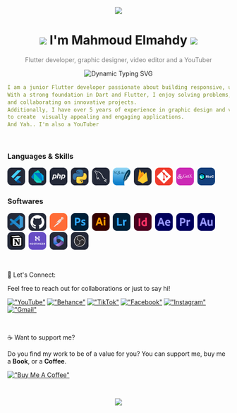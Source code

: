  <!-- ====================================================== This the top header ====================================================== -->
<p align="center">
  <img src="https://capsule-render.vercel.app/api?type=waving&color=gradient&text=Hey+There!&height=100&section=header&animation=fadeIn&fontAlignY=40&fontSize=45"/>
</p>


 <!-- ========================================================= for the name ========================================================= -->
<h1 align="center"> 
  <img src="https://media.giphy.com/media/hvRJCLFzcasrR4ia7z/giphy.gif" width="30px"> 
  I'm Mahmoud Elmahdy
  <img src="https://media.giphy.com/media/hvRJCLFzcasrR4ia7z/giphy.gif" width="30px"> 
</h1>


<!-- ========================================================= for the title ========================================================= -->
<p align="center" style="color:gray;">
  Flutter developer, graphic designer, video editor and a YouTuber
</p>


<!-- ==================================================== for the animation title ==================================================== -->
<p align="center">
  <img src="https://readme-typing-svg.herokuapp.com?font=Fira+Code&pause=1000&color=00BFBF&center=true&vCenter=true&width=435&lines=Flutter+Developer;Graphic+Designer;Video+Editor;YouTuber;Creative+Problem+Solver" alt="Dynamic Typing SVG" />
</p>


<!-- ========================================================== for the bio ========================================================== -->
```yaml
I am a junior Flutter developer passionate about building responsive, user-friendly and beautiful mobile apps.
With a strong foundation in Dart and Flutter, I enjoy solving problems, learning new technologies,   
and collaborating on innovative projects.
Additionally, I have over 5 years of experience in graphic design and video editing, which enhances my ability 
to create  visually appealing and engaging applications.
And Yah.. I'm also a YouTuber
```
<br>

<!-- ========================================================== for the ● info ========================================================== -->
<!--
⚡ Fun fact:
- 👯 I’m looking to collaborate on projects that are using Flutter.
- 👯 I’m looking to collaborate on open source projects.

<br>
-->
  <!-- ====================================================== for github statistics ====================================================== -->
<!--
<div align="center" style="margin: 20px 0;">
  <img src="https://github-readme-stats.vercel.app/api?username=MahmoudElmahdy-1&show_icons=true&theme=algolia&hide_border=true" alt="GitHub Stats" height="160px"/>
  <img src="https://github-readme-streak-stats.herokuapp.com/?user=MahmoudElmahdy-1&theme=algolia&hide_border=true" alt="GitHub Streak" height="160px"/>
</div>
-->

<!-- ===================================================== for the Languages & Skills ===================================================== -->
### Languages & Skills
<a href="#"><img src="Icons/Flutter.png" width="40" /></a>&nbsp;
<a href="#"><img src="Icons/Dart.png" width="40" /></a>&nbsp;
<a href="#"><img src="Icons/PHP.png" width="40" /></a>&nbsp;
<a href="#"><img src="Icons/Python.png" width="40" /></a>&nbsp;
<a href="#"><img src="Icons/MySQL.png" width="40" /></a>&nbsp;
<a href="#"><img src="Icons/SQLite.png" width="40" /></a>&nbsp;
<a href="#"><img src="Icons/Firebase.png" width="40" /></a>&nbsp;
<a href="#"><img src="Icons/Git.png" width="40" /></a>&nbsp;
<a href="#"><img src="Icons/GetX.png" width="40" /></a>&nbsp;
<a href="#"><img src="Icons/BloC.png" width="40" /></a>&nbsp;

<!-- ======================================================== for the Softwares ======================================================== -->
### Softwares
<a href="#"><img src="Icons/VsCode.png" width="40" /></a>&nbsp;
<a href="#"><img src="Icons/GitHub.png" width="40" /></a>&nbsp;
<a href="#"><img src="Icons/Postman.png" width="40" /></a>&nbsp;
<a href="#"><img src="Icons/Photoshop.png" width="40" /></a>&nbsp;
<a href="#"><img src="Icons/Illustrator.png" width="40" /></a>&nbsp;
<a href="#"><img src="Icons/LightRoom.png" width="40" /></a>&nbsp;
<a href="#"><img src="Icons/InDesign.png" width="40" /></a>&nbsp;
<a href="#"><img src="Icons/AfterEffects.png" width="40" /></a>&nbsp;
<a href="#"><img src="Icons/Premiere.png" width="40" /></a>&nbsp;
<a href="#"><img src="Icons/Audition.png" width="40" /></a>&nbsp;
<a href="#"><img src="Icons/Notion.png" width="40" /></a>&nbsp;
<a href="#"><img src="Icons/Hostinger.png" width="40" /></a>&nbsp;
<a href="#"><img src="Icons/Microsoft.png" width="40" /></a>&nbsp;
<a href="#"><img src="Icons/OBS.png" width="40" /></a>&nbsp;

<br>

<!-- ========================================================== for the links ========================================================== -->
📱 Let's Connect:
<p>Feel free to reach out for collaborations or just to say hi!</p>
  
  [!["YouTube"](https://img.shields.io/badge/YouTube-Elmahdy-red?style=flat&logo=youtube&logoColor=white)](https://youtube.com/MahmoudElmahdy)
  [!["Behance"](https://img.shields.io/badge/Behance-1769ff?style=flat&logo=behance&logoColor=white)](https://www.behance.net/Mahmoud_Elmahdy)
  [!["TikTok"](https://img.shields.io/badge/TikTok-black?style=flat&logo=tiktok&logoColor=white)](https://www.tiktok.com/@m_elmahdy_1)
  [!["Facebook"](https://img.shields.io/badge/Facebook-1877F2?style=flat&logo=facebook&logoColor=white)](https://www.facebook.com/Mahmoud.Elmahdy.127)
  [!["Instagram"](https://img.shields.io/badge/Instagram-E4405F?style=flat&logo=instagram&logoColor=white)](https://www.instagram.com/m_elmahdy_1)
  [!["Gmail"](https://img.shields.io/badge/Gmail-D14836?style=flat&logo=gmail&logoColor=white)](mailto:elmahdy.contact@gmail.com)
<!--
  [!["My Website"](https://img.shields.io/badge/Website-Elmahdyzone.com-orange)](https://Elmahdyzone.com)
  [!["LinkedIn"](https://img.shields.io/badge/LinkedIn-blue?style=flat&logo=linkedin&labelColor=blue)](https://www.linkedin.com/in/MahmoudElmahdy1)
  -->
<br>

<!-- ============================================================ for the cv ============================================================ -->
<!--
### Employer?
> [!IMPORTANT]  
> <a href="https://drive.google.com/...." download>Download my resume</a>
<img width=100% src="https://capsule-render.vercel.app/api?type=waving&color=D9BED1&height=120&section=footer" alt="footer"/>
-->

<!-- ======================================================== for buy me a coffee ======================================================== -->

☕ Want to support me?
	
Do you find my work to be of a value for you?
You can support me, buy me a **Book**, or a **Coffee**.

[!["Buy Me A Coffee"](https://www.buymeacoffee.com/assets/img/custom_images/orange_img.png)](https://buymeacoffee.com/mahmoudelmahdy)

<br>

<!-- ======================================================= for the bottom header ======================================================= -->
<p align="center">
  <img src="https://capsule-render.vercel.app/api?type=waving&color=gradient&text=Thanks+for+being+my+guest&height=100&section=footer&fontSize=40"/>
</p>

